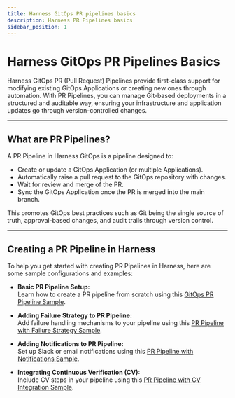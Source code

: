 ```yaml
---
title: Harness GitOps PR pipelines basics
description: Harness PR Pipelines basics
sidebar_position: 1
---
```



# Harness GitOps PR Pipelines Basics

Harness GitOps PR (Pull Request) Pipelines provide first-class support for modifying existing GitOps Applications or creating new ones through automation. With PR Pipelines, you can manage Git-based deployments in a structured and auditable way, ensuring your infrastructure and application updates go through version-controlled changes.

---

## What are PR Pipelines?

A PR Pipeline in Harness GitOps is a pipeline designed to:

- Create or update a GitOps Application (or multiple Applications).
- Automatically raise a pull request to the GitOps repository with changes.
- Wait for review and merge of the PR.
- Sync the GitOps Application once the PR is merged into the main branch.

This promotes GitOps best practices such as Git being the single source of truth, approval-based changes, and audit trails through version control.

---

## Creating a PR Pipeline in Harness

To help you get started with creating PR Pipelines in Harness, here are some sample configurations and examples:

- **Basic PR Pipeline Setup:**  
  Learn how to create a PR pipeline from scratch using this [GitOps PR Pipeline Sample](https://github.com/harness-community/Gitops-Samples/tree/main/PR-Pipeline).

- **Adding Failure Strategy to PR Pipeline:**  
  Add failure handling mechanisms to your pipeline using this [PR Pipeline with Failure Strategy Sample](https://github.com/harness-community/Gitops-Samples/tree/main/PR-Pipeline-STO).

- **Adding Notifications to PR Pipeline:**  
  Set up Slack or email notifications using this [PR Pipeline with Notifications Sample](https://github.com/harness-community/Gitops-Samples/tree/main/PR-Pipeline-STO).

- **Integrating Continuous Verification (CV):**  
  Include CV steps in your pipeline using this [PR Pipeline with CV Integration Sample](https://github.com/harness-community/Gitops-Samples/tree/main/PR-Pipeline-CV).